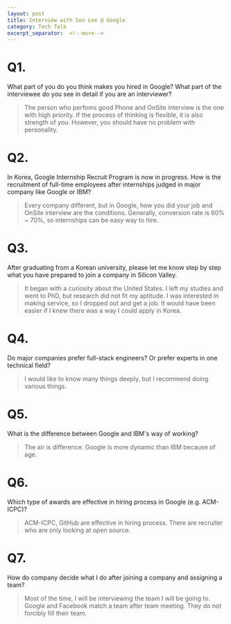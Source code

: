 ```yaml
---
layout: post
title: Interview with Soo Lee @ Google
category: Tech Talk
excerpt_separator:  <!--more-->
---
```


# Q1.

What part of you do you think makes you hired in Google? What part of the interviewee do you see in detail if you are an interviewer?

> The person who perfoms good Phone and OnSite interview is the one with high priority. If the process of thinking is flexible, it is also strength of you. However, you should have no problem with personality.

# Q2.

In Korea, Google Internship Recruit Program is now in progress. How is the recruitment of full-time employees after internships judged in major company like Google or IBM?

> Every company different, but in Google, how you did your job and OnSite interview are the conditions.
Generally, conversion rate is 60% ~ 70%, so internships can be easy way to hire.

# Q3.

After graduating from a Korean university, please let me know step by step what you have prepared to join a company in Silicon Valley. 

> It began with a curiosity about the United States. I left my studies and went to PhD, but research did not fit my aptitude. I was interested in making service, so I dropped out and get a job. It would have been easier if I knew there was a way I could apply in Korea.

# Q4.

Do major companies prefer full-stack engineers? Or prefer experts in one technical field?

> I would like to know many things deeply, but I recommend doing various things.


# Q5.

What is the difference between Google and IBM's way of working?

> The air is difference.
Google is more dynamic than IBM because of age.

# Q6.

Which type of awards are effective in hiring process in Google (e.g. ACM-ICPC)?

> ACM-ICPC, GitHub are effective in hiring process. There are recruiter who are only looking at open source.

# Q7.

How do company decide what I do after joining a company and assigning a team?

> Most of the time, I will be interviewing the team I will be going to.
Google and Facebook match a team after team meeting. They do not forcibly fill their team.
